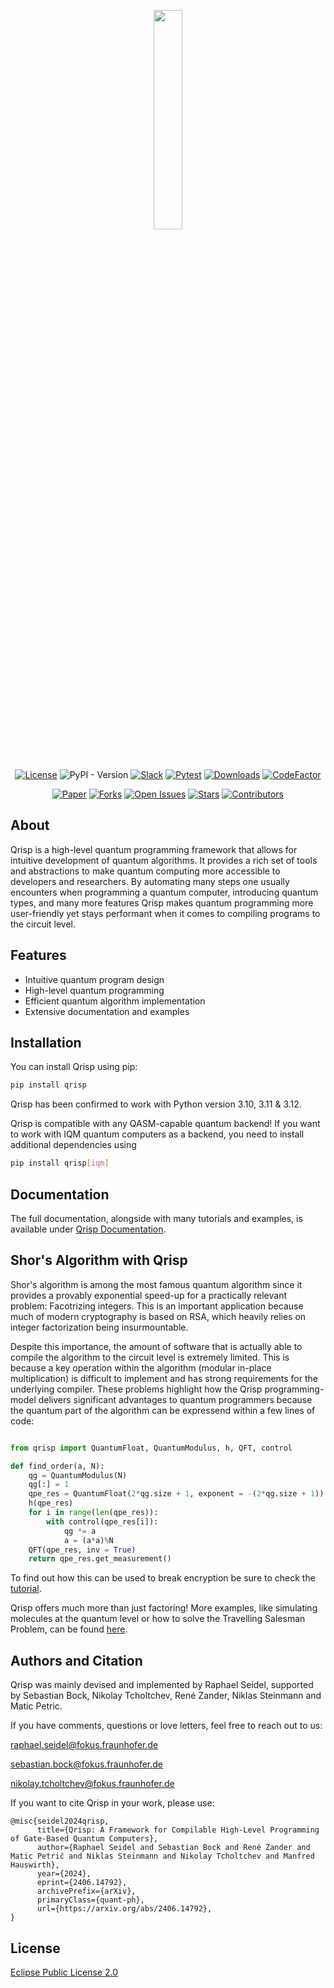 <p align="center" width="100%"><img src="https://github.com/eclipse-qrisp/Qrisp/blob/main/logo/logo_with_contour.png" width=30% height=30%></p>

</h1><br>
<div align="center">

[![License](https://img.shields.io/badge/License-EPL_2.0-brightgreen.svg)](https://opensource.org/licenses/EPL-2.0)
![PyPI - Version](https://img.shields.io/pypi/v/qrisp?color=brightgreen)
[![Slack](https://img.shields.io/badge/Slack-4A154B?style=flat&logo=slack&logoColor=white)](https://join.slack.com/t/qrisp-workspace/shared_invite/zt-20yv9bbvo-igspbQpslCBK9ZlYSVijsw)
[![Pytest](https://github.com/eclipse-qrisp/Qrisp/actions/workflows/qrisp_test.yml/badge.svg)](https://github.com/eclipse-qrisp/Qrisp/actions/workflows/qrisp_test.yml)
[![Downloads](https://img.shields.io/pypi/dm/qrisp.svg)](https://pypi.org/project/qrisp/)
[![CodeFactor](https://www.codefactor.io/repository/github/eclipse-qrisp/qrisp/badge/main)](https://www.codefactor.io/repository/github/eclipse-qrisp/qrisp/overview/main)

[![Paper](https://img.shields.io/badge/DOI-10.1038%2Fs41586--020--2649--2-brightgreen)](https://doi.org/10.48550/arXiv.2406.14792)
[![Forks](https://img.shields.io/github/forks/eclipse-qrisp/Qrisp.svg)](https://github.com/eclipse-qrisp/Qrisp/network/members)
[![Open Issues](https://img.shields.io/github/issues/eclipse-qrisp/Qrisp.svg)](https://github.com/eclipse-qrisp/Qrisp/issues)
[![Stars](https://img.shields.io/github/stars/eclipse-qrisp/Qrisp.svg)](https://github.com/eclipse-qrisp/Qrisp/stargazers)
[![Contributors](https://img.shields.io/github/contributors/eclipse-qrisp/Qrisp.svg)](https://github.com/eclipse-qrisp/Qrisp/graphs/contributors)

</div>

## About

Qrisp is a high-level quantum programming framework that allows for intuitive development of quantum algorithms. It provides a rich set of tools and abstractions to make quantum computing more accessible to developers and researchers. By automating many steps one usually encounters when programming a quantum computer, introducing quantum types, and many more features Qrisp makes quantum programming more user-friendly yet stays performant when it comes to compiling programs to the circuit level.

## Features

- Intuitive quantum program design
- High-level quantum programming
- Efficient quantum algorithm implementation
- Extensive documentation and examples

## Installation

You can install Qrisp using pip:

```bash
pip install qrisp
```

Qrisp has been confirmed to work with Python version 3.10, 3.11 & 3.12.

Qrisp is compatible with any QASM-capable quantum backend! If you want to work with IQM quantum computers as a backend, you need to install additional dependencies using
```bash
pip install qrisp[iqm]
```

## Documentation
The full documentation, alongside with many tutorials and examples, is available under [Qrisp Documentation](https://www.qrisp.eu/).

## Shor's Algorithm with Qrisp

Shor's algorithm is among the most famous quantum algorithm since it provides a provably exponential speed-up for a practically relevant problem: Facotrizing integers. This is an important application because much of modern cryptography is based on RSA, which heavily relies on integer factorization being insurmountable.

Despite this importance, the amount of software that is actually able to compile the algorithm to the circuit level is extremely limited. This is because a key operation within the algorithm (modular in-place multiplication) is difficult to implement and has strong requirements for the underlying compiler. These problems highlight how the Qrisp programming-model delivers significant advantages to quantum programmers because the quantum part of the algorithm can be expressend within a few lines of code:

```python

from qrisp import QuantumFloat, QuantumModulus, h, QFT, control

def find_order(a, N):
    qg = QuantumModulus(N)
    qg[:] = 1
    qpe_res = QuantumFloat(2*qg.size + 1, exponent = -(2*qg.size + 1))
    h(qpe_res)
    for i in range(len(qpe_res)):
        with control(qpe_res[i]):
            qg *= a
            a = (a*a)%N
    QFT(qpe_res, inv = True)
    return qpe_res.get_measurement()
```

To find out how this can be used to break encryption be sure to check the [tutorial](https://www.qrisp.eu/general/tutorial.html).

Qrisp offers much more than just factoring! More examples, like simulating molecules at the quantum level or how to solve the Travelling Salesman Problem, can be found [here](https://www.qrisp.eu/general/tutorial.html).

## Authors and Citation
Qrisp was mainly devised and implemented by Raphael Seidel, supported by Sebastian Bock, Nikolay Tcholtchev, René Zander, Niklas Steinmann and Matic Petric.

If you have comments, questions or love letters, feel free to reach out to us:

raphael.seidel@fokus.fraunhofer.de

sebastian.bock@fokus.fraunhofer.de

nikolay.tcholtchev@fokus.fraunhofer.de

If you want to cite Qrisp in your work, please use:

```
@misc{seidel2024qrisp,
      title={Qrisp: A Framework for Compilable High-Level Programming of Gate-Based Quantum Computers}, 
      author={Raphael Seidel and Sebastian Bock and René Zander and Matic Petrič and Niklas Steinmann and Nikolay Tcholtchev and Manfred Hauswirth},
      year={2024},
      eprint={2406.14792},
      archivePrefix={arXiv},
      primaryClass={quant-ph},
      url={https://arxiv.org/abs/2406.14792}, 
}
```


## License
[Eclipse Public License 2.0](https://github.com/fraunhoferfokus/Qrisp/blob/main/LICENSE)


